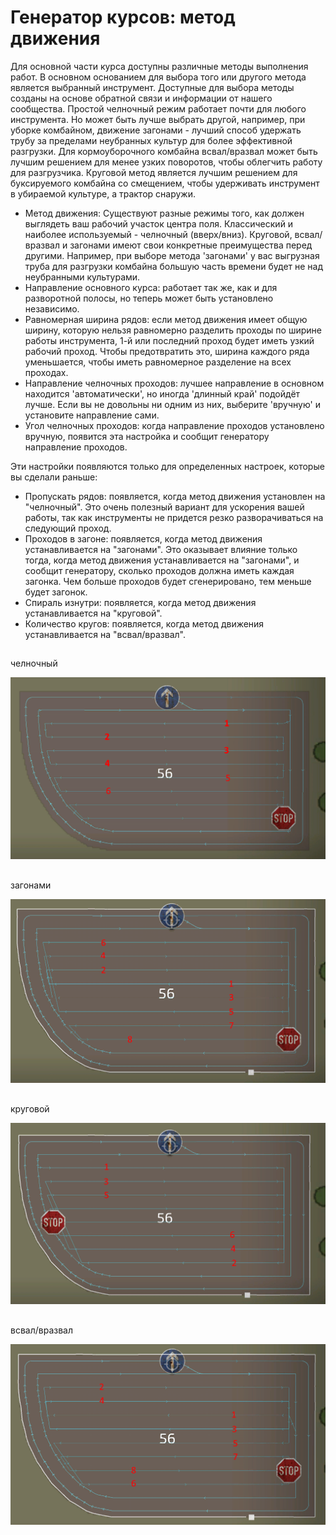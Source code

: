 # Генератор курсов: метод движения


Для основной части курса доступны различные методы выполнения работ. В основном основанием для выбора того или другого метода является выбранный инструмент. Доступные для выбора методы созданы на основе обратной связи и информации от нашего сообщества.
Простой челночный режим работает почти для любого инструмента. Но может быть лучше выбрать другой, например, при уборке комбайном, движение загонами - лучший способ удержать трубу за пределами неубранных культур для более эффективной разгрузки.
Для кормоуборочного комбайна всвал/вразвал может быть лучшим решением для менее узких поворотов, чтобы облегчить работу для разгрузчика.
Круговой метод является лучшим решением для буксируемого комбайна со смещением, чтобы удерживать инструмент в убираемой культуре, а ​​трактор снаружи.



- Метод движения: Существуют разные режимы того, как должен выглядеть ваш рабочий участок центра поля. Классический и наиболее используемый - челночный (вверх/вниз).
Круговой, всвал/вразвал и загонами имеют свои конкретные преимущества перед другими. Например, при выборе метода 'загонами' у вас выгрузная труба для разгрузки комбайна большую часть времени будет не над неубранными культурами.
- Направление основного курса: работает так же, как и для разворотной полосы, но теперь может быть установлено независимо.
- Равномерная ширина рядов: если метод движения имеет общую ширину, которую нельзя равномерно разделить проходы по ширине работы инструмента, 1-й или последний проход будет иметь узкий рабочий проход. Чтобы предотвратить это, ширина каждого ряда уменьшается, чтобы иметь равномерное разделение на всех проходах.
- Направление челночных проходов: лучшее направление в основном находится 'автоматически', но иногда 'длинный край' подойдёт лучше. Если вы не довольны ни одним из них, выберите 'вручную' и установите направление сами.
- Угол челночных проходов: когда направление проходов установлено вручную, появится эта настройка и сообщит генератору направление проходов.

Эти настройки появляются только для определенных настроек, которые вы сделали раньше:
- Пропускать рядов: появляется, когда метод движения установлен на "челночный". Это очень полезный вариант для ускорения вашей работы, так как инструменты не придется резко разворачиваться на следующий проход.
- Проходов в загоне: появляется, когда метод движения устанавливается на "загонами". Это оказывает влияние только тогда, когда метод движения устанавливается на "загонами", и сообщит генератору, сколько проходов должна иметь каждая загонка. Чем больше проходов будет сгенерировано, тем меньше будет загонок.
- Спираль изнутри: появляется, когда метод движения устанавливается на "круговой".
- Количество кругов: появляется, когда метод движения устанавливается на "всвал/вразвал".


## 
челночный


![Image](../assets/images/updown_0_0_1024_591.png)

## 
загонами


![Image](../assets/images/lands_0_0_1024_599.png)

## 
круговой


![Image](../assets/images/spiral_0_0_1024_590.png)

## 
всвал/вразвал


![Image](../assets/images/racetrack_0_0_1024_589.png)


